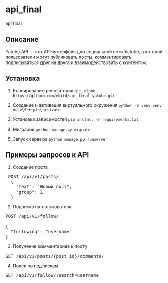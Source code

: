 # api_final
api final

## Описание
Yatube API — это API-интерфейс для социальной сети Yatube, в которой пользователи могут публиковать посты, комментировать, подписываться друг на друга и взаимодействовать с контентом.

## Установка
1. Клонирование репозитория
`git clone https://github.com/ekttd/api_final_yatube.git`

2. Создание и активация виртуального окружения
`python -m venv venv
venv\Scripts\activate`

3. Установка зависимостей
`pip install -r requirements.txt`

4. Миграции
`python manage.py migrate`

5. Запуск сервера
`python manage.py runserver`

## Примеры запросов к API
1. Создание поста
<pre> POST /api/v1/posts/ 
  { 
    "text": "Новый пост", 
    "group": 1 
  }  </pre>
2. Подписка на пользователя
<pre>POST /api/v1/follow/

{
  "following": "username"
}</pre>
3. Получение комментариев к посту
<pre>GET /api/v1/posts/{post_id}/comments/</pre>
4. Поиск по подпискам
<pre>GET /api/v1/follow/?search=username</pre>
